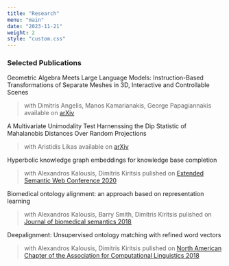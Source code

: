 ```yaml
---
title: "Research"
menu: "main"
date: "2023-11-21"
weight: 2
style: "custom.css"
---
```


### Selected Publications

Geometric Algebra Meets Large Language Models: Instruction-Based Transformations of Separate Meshes in 3D, Interactive and Controllable Scenes
  > with Dimitris Angelis, Manos Kamarianakis, George Papagiannakis
  > available on [arXiv](https://arxiv.org/abs/2408.02275)

A Multivariate Unimodality Test Harnenssing the Dip Statistic of Mahalanobis Distances Over Random Projections
  > with Aristidis Likas
  > available on [arXiv](https://arxiv.org/abs/2311.16614)

Hyperbolic knowledge graph embeddings for knowledge base completion
  > with Alexandros Kalousis, Dimitris Kiritsis
  > pulished on [Extended Semantic Web Conference 2020](https://preprints.2020.eswc-conferences.org/121230176.pdf)

Biomedical ontology alignment: an approach based on representation learning
  > with Alexandros Kalousis, Barry Smith, Dimitris Kiritsis
  > pulished on [Journal of biomedical semantics 2018](https://jbiomedsem.biomedcentral.com/articles/10.1186/s13326-018-0187-8)

Deepalignment: Unsupervised ontology matching with refined word vectors
  > with Alexandros Kalousis, Dimitris Kiritsis
  > pulished on [North American Chapter of the Association for Computational Linguistics 2018](https://aclanthology.org/N18-1072/)
